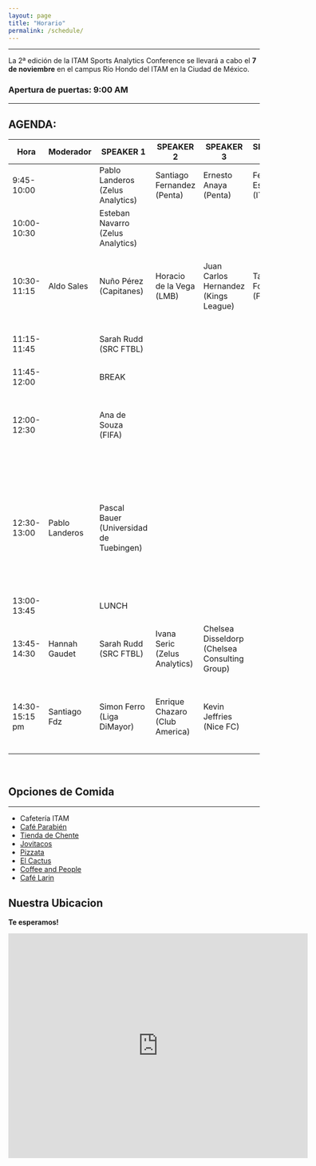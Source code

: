 ```yaml
---
layout: page
title: "Horario"
permalink: /schedule/
---
```

<hr>


La 2ª edición de la ITAM Sports Analytics Conference se llevará a cabo el **7 de noviembre** en el campus Río Hondo del ITAM en la Ciudad de México.

### Apertura de puertas: 9:00 AM


<hr>

## AGENDA:

| Hora          | Moderador       | SPEAKER 1                        | SPEAKER 2                       | SPEAKER 3                        | SPEAKER 4                         | **PLATICA/PANEL**                                                                                                  | IDIOMA  |
|---------------|-----------------|----------------------------------|---------------------------------|----------------------------------|-----------------------------------|---------------------------------------------------------------------------------------------------------------------|---------|
| 9:45-10:00    |                 | Pablo Landeros  <br>(Zelus Analytics) | Santiago Fernandez  <br>(Penta)  | Ernesto Anaya  <br>(Penta)        | Fernando Esponda  <br>(ITAM)       | **Bienvenida**                                                                                                      | Español |
| 10:00-10:30   |                 | Esteban Navarro  <br>(Zelus Analytics) |                                 |                                  |                                   | **Una Breve Introducción a la Analítica Deportiva**                                                                | Español |
| 10:30-11:15   | Aldo Sales      | Nuño Pérez  <br>(Capitanes)      | Horacio de la Vega  <br>(LMB)    | Juan Carlos Hernandez  <br>(Kings League) | Tatiana Fontalvo  <br>(Fanki)      | **PANEL: Nuevas Audiencias: La evolución del marketing y el branding deportivo en LATAM**                          | Español |
| 11:15-11:45   |                 | Sarah Rudd  <br>(SRC FTBL)       |                                 |                                  |                                   | **Creando una cultura de datos ganadora en un equipo de futbol**                                                   | Español |
| 11:45-12:00   |                 | BREAK                            |                                 |                                  |                                   | **-**                                                                                                               | -       |
| 12:00-12:30   |                 | Ana de Souza  <br>(FIFA)         |                                 |                                  |                                   | **Como Competir en la Copa Mundial Femenil cuando todas las posibilidades están en tu contra.**                    | Español |
| 12:30-13:00   | Pablo Landeros  | Pascal Bauer  <br>(Universidad de Tuebingen) |                         |                                  |                                   | **Perspectiva Instantánea con IA: ¿Cómo integran los equipos y entrenadores los datos en tiempo real en sus procesos de toma de decisiones durante los partidos?** | English |
| 13:00-13:45   |                 | LUNCH                            |                                 |                                  |                                   | **-**                                                                                                               | -       |
| 13:45-14:30   | Hannah Gaudet   | Sarah Rudd  <br>(SRC FTBL)       | Ivana Seric  <br>(Zelus Analytics) | Chelsea Disseldorp  <br>(Chelsea Consulting Group) |          | **The Gender Factor: Rethinking Sports Analytics Models for Men and Women**                                        | English |
| 14:30-15:15 pm   | Santiago Fdz    | Simon Ferro  <br>(Liga DiMayor)  | Enrique Chazaro  <br>(Club America) | Kevin Jeffries  <br>(Nice FC)     |                                   | **Transformando Data en Goles: Casos de Éxito de la Analítica Deportiva en el Fútbol Latinoamericano**             | English |


<br>



## Opciones de Comida
---

- Cafetería ITAM
- [Café Parabién](https://maps.app.goo.gl/f6UV8XaL8myg7Nis8)
- [Tienda de Chente](https://maps.app.goo.gl/CFUP7nApMaLBwcN49)
- [Jovitacos](https://maps.app.goo.gl/MasJg11kDWEoEpBr8)
- [Pizzata](https://maps.app.goo.gl/crLatjG56r1tmpYd8)
- [El Cactus](https://maps.app.goo.gl/dhHwNb4HWevEy7CH8)
- [Coffee and People](https://maps.app.goo.gl/BazPh9S1XtMhnRSR7)
- [Café Larin](https://maps.app.goo.gl/3aP56YrhY7F3z8z76)



## Nuestra Ubicacion

**Te esperamos!**

<iframe src="https://www.google.com/maps/embed?pb=!1m18!1m12!1m3!1d3764.572418388279!2d-99.20230928879631!3d19.344351843416934!2m3!1f0!2f0!3f0!3m2!1i1024!2i768!4f13.1!3m3!1m2!1s0x85d200057116a1d1%3A0xeb89056e16e93b4f!2sInstituto%20Tecnol%C3%B3gico%20Aut%C3%B3nomo%20de%20M%C3%A9xico!5e0!3m2!1sen!2sus!4v1720803478790!5m2!1sen!2sus" width="600" height="450" style="border:0;" allowfullscreen="" loading="lazy" referrerpolicy="no-referrer-when-downgrade"></iframe>
